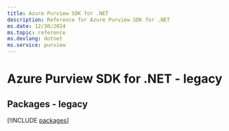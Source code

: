 ```yaml
---
title: Azure Purview SDK for .NET
description: Reference for Azure Purview SDK for .NET
ms.date: 12/30/2024
ms.topic: reference
ms.devlang: dotnet
ms.service: purview
---
```

# Azure Purview SDK for .NET - legacy
## Packages - legacy
[!INCLUDE [packages](purview-index.md)]